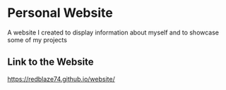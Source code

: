 # Personal Website
A website I created to display information about myself and to showcase some of my projects

## Link to the Website
https://redblaze74.github.io/website/